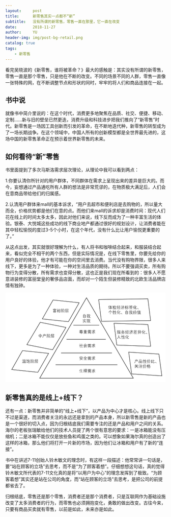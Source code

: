 ```yaml
---
layout:     post
title:      新零售其实一点都不“新”
subtitle:   没有所谓的新零售，零售一直在那里，它一直在改变
date:       2018-11-27
author:     YU
header-img: img/post-bg-retail.png
catalog: true
tags:
    - 新零售
---
```


看完吴晓波的《新零售，谁将被革命？》最大的感触是：其实没有所谓的新零售，零售一直是那个零售，只是他在不断的改变。不同的场景不同的人群，零售一直像一张特殊的网，在不断调整节点和形状的同时，牢牢的将人们和商品连接在一起。

## 书中说

就像书中简介里说的：在这个时代，消费更多地聚焦在品质、社交、便捷、移动、定制……新与旧的壁垒已然更迭，消费升级和科技进步把我们推向了“新零售”时代。新零售是一场因工具创新而引发的革命，在不断地迭代种，新零售的转型成为了一场长期战争。在这个领域中，中国人所有的创新模型都是全世界最先进的，这场中国的新零售革命正在预示着世界新零售的未来。

## 如何看待“新”零售

书里面提到了多次马斯洛需求层次理论，从理论中我可以看到两点：

1.你要认清你所针对的用户群体，不同群体在需求上呈现出来的差异是巨大的。而今，妄想通过产品通吃所有人群的想法是非常荒谬的，在物质极大满足后，人们会在意商品带给他们的归属感。

2.认清用户群体来mall的基本诉求，“用户去超市和便利店是去购物的，所以量大而全，价格优势都是他们在意的点。而他们来mall的诉求却是消费时间：现代人们花在线上的时间太多太多，因此对他们来说，线下反而成为了一种丰富生活的体验。银泰、大悦城这些成功的线下商业地产都通过很好的规划设计，让消费者能在其中轻松愉悦的度过3-5个小时，在这个年代，没有什么比让用户愉悦更重要的了。”

从这点出发，其实就很好理解为什么，有人将书和咖啡结合起来，和服装结合起来，看似完全不相干的两个东西，但是实际情况是，在线下零售里，你要先给你的用户良好的体验，他才有可能在你的空间里去消费。当代没有购物界限，很多人来线下，更多是为了一种体验，一种对生活品质的期待。所以不要强调买卖，所有购物行为变得分散，所有需求也变得分散，这也正是我们现在所看到的：很多人不愿意进装修的富丽堂皇的奢侈品店面，而却对一个陌生但装修精致的北欧生活品牌店情有独钟。

![image](/img/post-in-retail.png) 

## 新零售真的是线上+线下？

还有一点：新零售并非简单的“线上+线下”，以产品为中心才是核心。线上线下只不过是渠道，而消费者关注的永远还是拿到的产品本身，所以新零售是新的产品也是一个很好的切入点，因为归根结底我们需要专注的还是产品和用户之间的关系。海尔的老板张瑞敏给他们的技术人员提了两个很有意思的要求：一是冰箱能没有压缩机；二是冰箱不能仅仅是放些鱼和鸡蛋之类的。可以想象如果海尔真的创造出了这样的冰箱，那么他们将打开一片新的市场，因为他们让冰箱和用户有了新的“连接”。

书中在讲述7-11创始人铃木敏文的理念时，有这样一段描述：他常常讲一句话是，要“站在顾客的立场”去思考，而不是“为了顾客着想”。仔细想想这句话，真的觉得铃木敏文所代表的7-11文化真的是将“以用户为中心”的理念发挥到了极致。“为顾客着想”其实还是站在公司的角度，而“站在顾客的立场”去思考，是把公司的前提都省去了。

归根结底，零售还是那个零售，消费者还是那个消费者，只是互联网作为基础设施改变了太多消费者的行为，而零售也必须拥抱变化，勇敢的做出改变。古往今来，只要有商品买卖就有零售，以前是如此，未来亦是如此。





